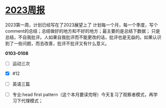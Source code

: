 # [2023周报](https://github.com/fanfan50/blog/issues/11)


2023第一周，计划已经写在了2023展望上了
计划每一个月，每一个季度，写个comment的总结；总结做好的地方和不好的地方；最主要的是总结下数据；
只是总结，不自我批评。人如果自我批评而不能更改的话，批评也是无益的。如果认识到了一些问题，而去改善，批评不批评又有什么意义。

**0103-0108**

- [ ] 运动三次
- [x] #12
- [ ] 英语三篇
- [ ] 专业:head first pattern（这个本月要读完呀）今天复习了观察者模式，再学习下代理模式；


